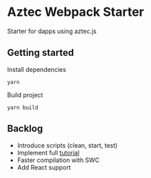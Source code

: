 # Aztec Webpack Starter

Starter for dapps using aztec.js

## Getting started

Install dependencies

```
yarn
```

Build project

```
yarn build
```

## Backlog
- Introduce scripts (clean, start, test)
- Implement full [tutorial](https://docs.aztec.network/dev_docs/getting_started/sandbox)
- Faster compilation with SWC
- Add React support

